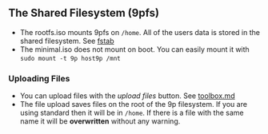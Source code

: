 ## The Shared Filesystem (9pfs)
- The rootfs.iso mounts 9pfs on ```/home```. All of the users data is stored in the shared filesystem. See [fstab](https://github.com/Darin755/browser-buildroot/blob/027e856888d50bbc7008b50221be0323cf46a128/standard/board/browser_linux/rootfs_overlay/etc/fstab#L9)
- The minimal.iso does not mount on boot. You can easily mount it with ```sudo mount -t 9p host9p /mnt```
### Uploading Files
- You can upload files with the *upload files* button. See [toolbox.md](docs/toolbox.md)
- The file upload saves files on the root of the 9p filesystem. If you are using standard then it will be in ```/home```. If there is a file with the same name it will be **overwritten** without any warning.